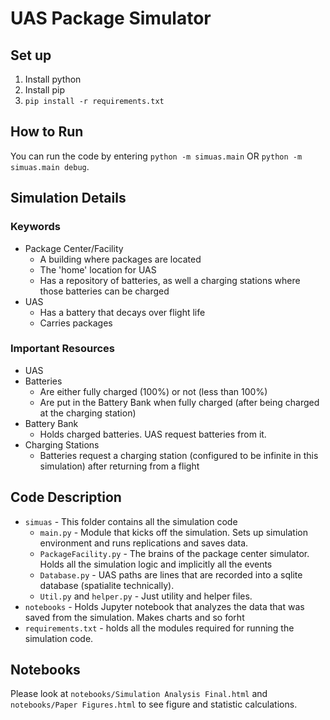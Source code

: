# UAS Package Simulator


## Set up

1. Install python
2. Install pip
3. `pip install -r requirements.txt`


## How to Run

You can run the code by entering `python -m simuas.main` OR `python -m simuas.main debug`.


## Simulation Details

### Keywords

* Package Center/Facility
    * A building where packages are located
    * The 'home' location for UAS
    * Has a repository of batteries, as well a charging stations where those batteries can be charged
* UAS
    * Has a battery that decays over flight life
    * Carries packages


### Important Resources

* UAS
* Batteries
  * Are either fully charged (100%) or not (less than 100%)
  * Are put in the Battery Bank when fully charged (after being charged at the charging station)
* Battery Bank
  * Holds charged batteries. UAS request batteries from it.
* Charging Stations
    * Batteries request a charging station (configured to be infinite in this simulation) after returning from a flight


## Code Description

* `simuas` - This folder contains all the simulation code
  * `main.py` - Module that kicks off the simulation. Sets up simulation environment and runs replications and saves data.
  * `PackageFacility.py` - The brains of the package center simulator. Holds all the simulation logic and implicitly all the events
  * `Database.py` - UAS paths are lines that are recorded into a sqlite database (spatialite technically).  
  * `Util.py` and `helper.py` - Just utility and helper files.
* `notebooks` - Holds Jupyter notebook that analyzes the data that was saved from the simulation. Makes charts and so forht
* `requirements.txt` - holds all the modules required for running the simulation code.


## Notebooks

Please look at `notebooks/Simulation Analysis Final.html` and `notebooks/Paper Figures.html` to see figure and statistic calculations.

